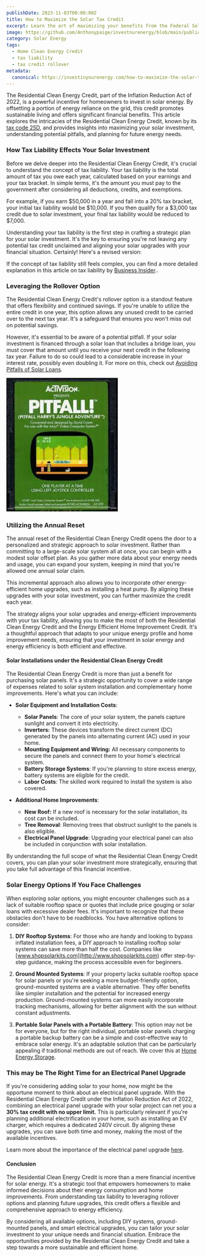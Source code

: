 ```yaml
---
publishDate: 2023-11-03T00:00:00Z
title: How to Maximize the Solar Tax Credit
excerpt: Learn the art of maximizing your benefits from the Federal Solar Tax Credit. This guide provides insights and strategies on how to extract the most value from this financial incentive.
image: https://github.com/Anthonypaige/investnurenergy/blob/main/public/images/cover-art/SLR-1-cover-art.png?raw=true
category: Solar Energy
tags:
  - Home Clean Energy Credit
  - tax liability
  - tax credit rollover
metadata:
  canonical: https://investinyourenergy.com/how-to-maximize-the-solar-tax-credit
---
```


The Residential Clean Energy Credit, part of the Inflation Reduction Act of 2022, is a powerful incentive for homeowners to invest in solar energy. By offsetting a portion of energy reliance on the grid, this credit promotes sustainable living and offers significant financial benefits. This article explores the intricacies of the Residential Clean Energy Credit, known by its [tax code 25D](https://www.irs.gov/credits-deductions/residential-clean-energy-credit), and provides insights into maximizing your solar investment, understanding potential pitfalls, and planning for future energy needs.

### **How Tax Liability Effects Your Solar Investment**

Before we delve deeper into the Residential Clean Energy Credit, it's crucial to understand the concept of tax liability. Your tax liability is the total amount of tax you owe each year, calculated based on your earnings and your tax bracket. In simple terms, it's the amount you must pay to the government after considering all deductions, credits, and exemptions.

For example, if you earn $50,000 in a year and fall into a 20% tax bracket, your initial tax liability would be $10,000. If you then qualify for a $3,000 tax credit due to solar investment, your final tax liability would be reduced to $7,000.

Understanding your tax liability is the first step in crafting a strategic plan for your solar investment. It's the key to ensuring you're not leaving any potential tax credit unclaimed and aligning your solar upgrades with your financial situation. Certainly! Here's a revised version:

If the concept of tax liability still feels complex, you can find a more detailed explanation in this article on tax liability by [Business Insider](https://www.businessinsider.com/personal-finance/what-is-tax-liability)..

### **Leveraging the Rollover Option**

The Residential Clean Energy Credit's rollover option is a standout feature that offers flexibility and continued savings. If you're unable to utilize the entire credit in one year, this option allows any unused credit to be carried over to the next tax year. It's a safeguard that ensures you won't miss out on potential savings.

However, it's essential to be aware of a potential pitfall. If your solar investment is financed through a solar loan that includes a bridge loan, you must cover that amount until you receive your next credit in the following tax year. Failure to do so could lead to a considerable increase in your interest rate, possibly even doubling it. For more on this, check out [Avoiding Pitfalls of Solar Loans](solar-loans-a-guide-to-avoiding-pitfalls).

![Super Wide](https://github.com/Anthonypaige/investnurenergy/blob/main/public/images/In-article-images/SLR-7-in-article.png?raw=true)

### **Utilizing the Annual Reset**

The annual reset of the Residential Clean Energy Credit opens the door to a personalized and strategic approach to solar investment. Rather than committing to a large-scale solar system all at once, you can begin with a modest solar offset plan. As you gather more data about your energy needs and usage, you can expand your system, keeping in mind that you're allowed one annual solar claim.

This incremental approach also allows you to incorporate other energy-efficient home upgrades, such as installing a heat pump. By aligning these upgrades with your solar investment, you can further maximize the credit each year.

The strategy aligns your solar upgrades and energy-efficient improvements with your tax liability, allowing you to make the most of both the Residential Clean Energy Credit and the Energy Efficient Home Improvement Credit. It's a thoughtful approach that adapts to your unique energy profile and home improvement needs, ensuring that your investment in solar energy and energy efficiency is both efficient and effective.

#### **Solar Installations under the Residential Clean Energy Credit**

The Residential Clean Energy Credit is more than just a benefit for purchasing solar panels. It's a strategic opportunity to cover a wide range of expenses related to solar system installation and complementary home improvements. Here's what you can include:

- **Solar Equipment and Installation Costs**:

  - **Solar Panels**: The core of your solar system, the panels capture sunlight and convert it into electricity.
  - **Inverters:** These devices transform the direct current (DC) generated by the panels into alternating current (AC) used in your home.
  - **Mounting Equipment and Wiring:** All necessary components to secure the panels and connect them to your home's electrical system.
  - **Battery Storage Systems**: If you're planning to store excess energy, battery systems are eligible for the credit.
  - **Labor Costs**: The skilled work required to install the system is also covered.

- **Additional Home Improvements**:
  - **New Roof:** If a new roof is necessary for the solar installation, its cost can be included.
  - **Tree Removal**: Removing trees that obstruct sunlight to the panels is also eligible.
  - **Electrical Panel Upgrade**: Upgrading your electrical panel can also be included in conjunction with solar installation.

By understanding the full scope of what the Residential Clean Energy Credit covers, you can plan your solar investment more strategically, ensuring that you take full advantage of this financial incentive.

### **Solar Energy Options If You Face Challenges**

When exploring solar options, you might encounter challenges such as a lack of suitable rooftop space or quotes that include price gouging or solar loans with excessive dealer fees. It's important to recognize that these obstacles don't have to be roadblocks. You have alternative options to consider:

1. **DIY Rooftop Systems**: For those who are handy and looking to bypass inflated installation fees, a DIY approach to installing rooftop solar systems can save more than half the cost. Companies like [www.shopsolarkits.com](http://www.shopsolarkits.com) offer step-by-step guidance, making the process accessible even for beginners.

2. **Ground Mounted Systems**: If your property lacks suitable rooftop space for solar panels or you're seeking a more budget-friendly option, ground-mounted systems are a viable alternative. They offer benefits like simpler installation and the potential for increased energy production. Ground-mounted systems can more easily incorporate tracking mechanisms, allowing for better alignment with the sun without constant adjustments.

3. **Portable Solar Panels with a Portable Battery**: This option may not be for everyone, but for the right individual, portable solar panels charging a portable backup battery can be a simple and cost-effective way to embrace solar energy. It's an adaptable solution that can be particularly appealing if traditional methods are out of reach. We cover this at [Home Energy Storage](http://investinyourenergy.com/clean-energy/home-energy-storage).

### **This may be The Right Time for an Electrical Panel Upgrade**

If you're considering adding solar to your home, now might be the opportune moment to think about an electrical panel upgrade. With the Residential Clean Energy Credit under the Inflation Reduction Act of 2022, combining an electrical panel upgrade with your solar project can net you a **30% tax credit with no upper limit.** This is particularly relevant if you're planning additional electrification in your home, such as installing an EV charger, which requires a dedicated 240V circuit. By aligning these upgrades, you can save both time and money, making the most of the available incentives.

Learn more about the importance of the electrical panel upgrade [here](electrical-upgrades-in-the-ira-explained).

#### **Conclusion**

The Residential Clean Energy Credit is more than a mere financial incentive for solar energy. It's a strategic tool that empowers homeowners to make informed decisions about their energy consumption and home improvements. From understanding tax liability to leveraging rollover options and planning future upgrades, this credit offers a flexible and comprehensive approach to energy efficiency.

By considering all available options, including DIY systems, ground-mounted panels, and smart electrical upgrades, you can tailor your solar investment to your unique needs and financial situation. Embrace the opportunities provided by the Residential Clean Energy Credit and take a step towards a more sustainable and efficient home.
